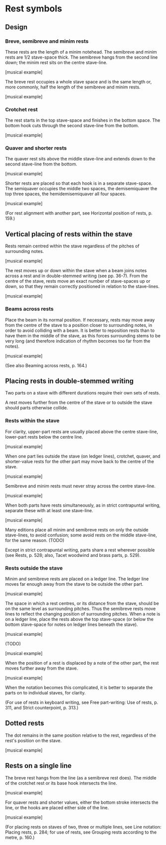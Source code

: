 # Rest symbols

## Design

### Breve, semibreve and minim rests

These rests are the length of a minim notehead. The semibreve and minim rests are 1/2 stave-space thick. The semibreve hangs from the second line down; the minim rest sits on the centre stave-line.

[musical example]

The breve rest occupies a whole stave space and is the same length or, more commonly, half the length of the semibreve and minim rests.

[musical example]

### Crotchet rest

The rest starts in the top stave-space and finishes in the bottom space. The bottom hook cuts through the second stave-line from the bottom.

[musical example]

### Quaver and shorter rests

The quaver rest sits above the middle stave-line and extends down to the second stave-line from the bottom.

[musical example]

Shorter rests are placed so that each hook is in a separate stave-space. The semiquaver occupies the middle two spaces, the demisemiquaver the top three spaces, the hemidemisemiquaver all four spaces.

[musical example]

(For rest alignment with another part, see Horizontal position of rests, p. 159.)

## Vertical placing of rests within the stave

Rests remain centred within the stave regardless of the pitches of surrounding notes.

[musical example]

The rest moves up or down within the stave when a beam joins notes across a rest and in double-stemmed writing (see pp. 36-7). From the centre of the stave, rests move an exact number of stave-spaces up or down, so that they remain correctly positioned in relation to the stave-lines.

[musical example]

### Beams across rests

Place the beam in its normal position. If necessary, rests may move away from the centre of the stave to a position closer to surrounding notes, in order to avoid colliding with a beam. It is better to reposition rests than to have them in the middle of the stave, as this forces surrounding stems to be very long (and therefore indication of rhythm becomes too far from the notes).

[musical example]

(See also Beaming across rests, p. 164.)

## Placing rests in double-stemmed writing

Two parts on a stave with different durations require their own sets of rests.

A rest moves further from the centre of the stave or to outside the stave should parts otherwise collide.

### Rests within the stave

For clarity, upper-part rests are usually placed above the centre stave-line, lower-part rests below the centre line.

[musical example]

When one part lies outside the stave (on ledger lines), crotchet, quaver, and shorter-value rests for the other part may move back to the centre of the stave.

[musical example]

Semibreve and minim rests must never stray across the centre stave-line.

[musical example]

When both parts have rests simultaneously, as in strict contrapuntal writing, separate these with at least one stave-line.

[musical example]

Many editions place all minim and semibreve rests on only the outside stave-lines, to avoid confusion; some avoid rests on the middle stave-line, for the same reason. (TODO)

Except in strict contrapuntal writing, parts share a rest wherever possible (see Rests, p. 528; also, Tacet woodwind and brass parts, p. 529).

### Rests outside the stave

Minim and semibreve rests are placed on a ledger line. The ledger line moves far enough away from the stave to be outside the other part.

[musical example]

The space in which a rest centres, or its distance from the stave, should be on the same level as surrounding pitches. Thus the semibreve rests move lines to reflect the changing position of surrounding pitches. When a note is on a ledger line, place the rests above the top stave-space (or below the bottom stave-space for notes on ledger lines beneath the stave).

[musical example]

(TODO)

[musical example]

When the position of a rest is displaced by a note of the other part, the rest moves further away from the stave.

[musical example]

When the notation becomes this complicated, it is better to separate the parts on to individual staves, for clarity.

(For use of rests in keyboard writing, see Free part-writing: Use of rests, p. 311, and Strict counterpoint, p. 313.)

## Dotted rests

The dot remains in the same position relative to the rest, regardless of the rest's position on the stave.

[musical example]

## Rests on a single line

The breve rest hangs from the line (as a semibreve rest does). The middle of the crotchet rest or its base hook intersects the line.

[musical example]

For quaver rests and shorter values, either the bottom stroke intersects the line, or the hooks are placed either side of the line.

[musical example]

(For placing rests on staves of two, three or multiple lines, see Line notation: Placing rests, p. 284; for use of rests, see Grouping rests according to the metre, p. 160.) 